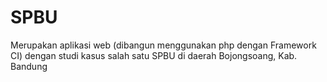 # SPBU
Merupakan aplikasi web (dibangun menggunakan php dengan Framework CI) dengan studi kasus salah satu SPBU di daerah Bojongsoang, Kab. Bandung
